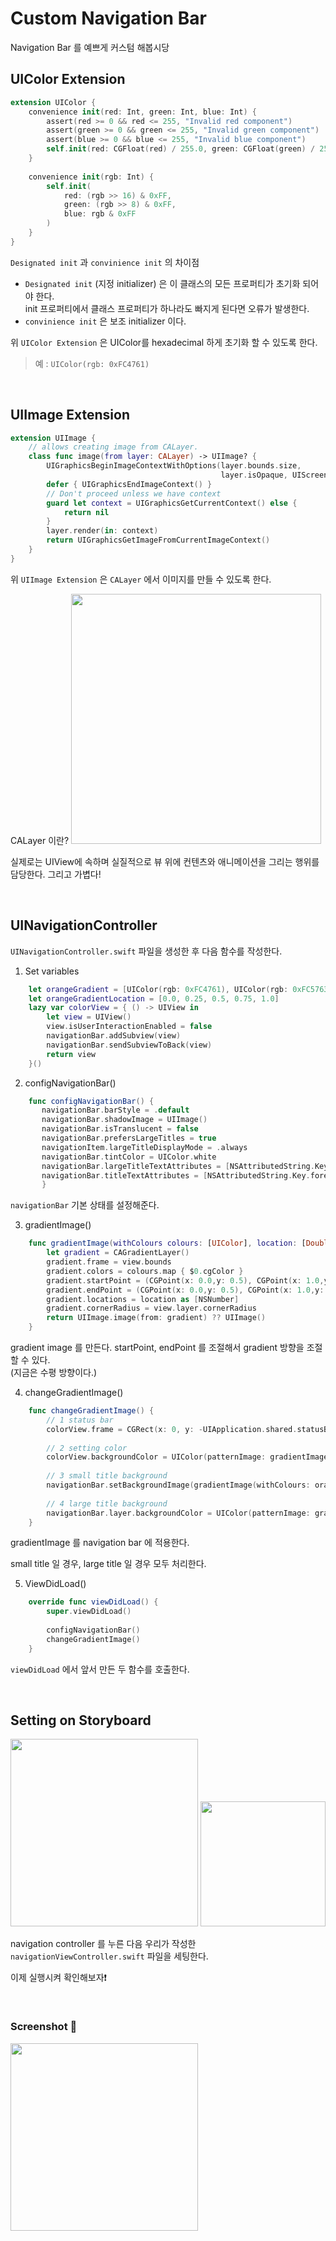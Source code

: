 # Custom Navigation Bar

Navigation Bar 를 예쁘게 커스텀 해봅시당

## UIColor Extension

```swift
extension UIColor {
    convenience init(red: Int, green: Int, blue: Int) {
        assert(red >= 0 && red <= 255, "Invalid red component")
        assert(green >= 0 && green <= 255, "Invalid green component")
        assert(blue >= 0 && blue <= 255, "Invalid blue component")
        self.init(red: CGFloat(red) / 255.0, green: CGFloat(green) / 255.0, blue: CGFloat(blue) / 255.0, alpha: 1.0)
    }
    
    convenience init(rgb: Int) {
        self.init(
            red: (rgb >> 16) & 0xFF,
            green: (rgb >> 8) & 0xFF,
            blue: rgb & 0xFF
        )
    }
}
```

`Designated init` 과 `convinience init` 의 차이점   
- `Designated init` (지정 initializer) 은 이 클래스의 모든 프로퍼티가 초기화 되어야 한다.      
init 프로퍼티에서 클래스 프로퍼티가 하나라도 빠지게 된다면 오류가 발생한다. 
- `convinience init` 은 보조 initializer 이다. 

위 `UIColor Extension` 은 UIColor를 hexadecimal 하게 초기화 할 수 있도록 한다. 
> 예 : `UIColor(rgb: 0xFC4761)`

<br/>

## UIImage Extension

```swift
extension UIImage {
    // allows creating image from CALayer.
    class func image(from layer: CALayer) -> UIImage? {
        UIGraphicsBeginImageContextWithOptions(layer.bounds.size,
                                               layer.isOpaque, UIScreen.main.scale)
        defer { UIGraphicsEndImageContext() }
        // Don't proceed unless we have context
        guard let context = UIGraphicsGetCurrentContext() else {
            return nil
        }
        layer.render(in: context)
        return UIGraphicsGetImageFromCurrentImageContext()
    }
}
```

위 `UIImage Extension` 은 `CALayer` 에서 이미지를 만들 수 있도록 한다.    

CALayer 이란? 
<img src="./screenshot/nav1.png" width="400">

실제로는 UIView에 속하며 실질적으로 뷰 위에 컨텐츠와 애니메이션을 그리는 행위를 담당한다.  그리고 가볍다!

<br/>

## UINavigationController

`UINavigationController.swift` 파일을 생성한 후 다음 함수를 작성한다.

1. Set variables

```swift
    let orangeGradient = [UIColor(rgb: 0xFC4761), UIColor(rgb: 0xFC5763), UIColor(rgb: 0xFD6C64), UIColor(rgb: 0xFD8667), UIColor(rgb: 0xFD9367)]
    let orangeGradientLocation = [0.0, 0.25, 0.5, 0.75, 1.0]
    lazy var colorView = { () -> UIView in
        let view = UIView()
        view.isUserInteractionEnabled = false
        navigationBar.addSubview(view)
        navigationBar.sendSubviewToBack(view)
        return view
    }()
```
2. configNavigationBar()

```swift
    func configNavigationBar() {
       navigationBar.barStyle = .default
       navigationBar.shadowImage = UIImage()
       navigationBar.isTranslucent = false
       navigationBar.prefersLargeTitles = true
       navigationItem.largeTitleDisplayMode = .always
       navigationBar.tintColor = UIColor.white
       navigationBar.largeTitleTextAttributes = [NSAttributedString.Key.foregroundColor: UIColor.white]
       navigationBar.titleTextAttributes = [NSAttributedString.Key.foregroundColor: UIColor.white]
       }
```

`navigationBar` 기본 상태를 설정해준다.


3. gradientImage()

```swift
    func gradientImage(withColours colours: [UIColor], location: [Double], view: UIView) -> UIImage {
        let gradient = CAGradientLayer()
        gradient.frame = view.bounds
        gradient.colors = colours.map { $0.cgColor }
        gradient.startPoint = (CGPoint(x: 0.0,y: 0.5), CGPoint(x: 1.0,y: 0.5)).0
        gradient.endPoint = (CGPoint(x: 0.0,y: 0.5), CGPoint(x: 1.0,y: 0.5)).1
        gradient.locations = location as [NSNumber]
        gradient.cornerRadius = view.layer.cornerRadius
        return UIImage.image(from: gradient) ?? UIImage()
    }
```

gradient image 를 만든다.  startPoint, endPoint 를 조절해서 gradient 방향을 조절할 수 있다.    
(지금은 수평 방향이다.)

4. changeGradientImage()
```swift
    func changeGradientImage() {
        // 1 status bar
        colorView.frame = CGRect(x: 0, y: -UIApplication.shared.statusBarFrame.height, width: navigationBar.frame.width, height: UIApplication.shared.statusBarFrame.height)
        
        // 2 setting color
        colorView.backgroundColor = UIColor(patternImage: gradientImage(withColours: orangeGradient, location: orangeGradientLocation, view: navigationBar).resizableImage(withCapInsets: UIEdgeInsets(top: 0, left: navigationBar.frame.size.width/2, bottom: 10, right: navigationBar.frame.size.width/2), resizingMode: .stretch))
        
        // 3 small title background
        navigationBar.setBackgroundImage(gradientImage(withColours: orangeGradient, location: orangeGradientLocation, view: navigationBar), for: .default)
        
        // 4 large title background
        navigationBar.layer.backgroundColor = UIColor(patternImage: gradientImage(withColours: orangeGradient, location: orangeGradientLocation, view: navigationBar).resizableImage(withCapInsets: UIEdgeInsets(top: 0, left: navigationBar.frame.size.width/2, bottom: 10, right: navigationBar.frame.size.width/2), resizingMode: .stretch)).cgColor
    }
```
gradientImage 를 navigation bar 에 적용한다.    

small title 일 경우, large title 일 경우 모두 처리한다.

5. ViewDidLoad()
```swift
    override func viewDidLoad() {
        super.viewDidLoad()
        
        configNavigationBar()
        changeGradientImage()
    }
```
`viewDidLoad` 에서 앞서 만든 두 함수를 호출한다.

<br/>

## Setting on Storyboard

<img src="./screenshots/nav2.png" width="300">
<img src="./screenshots/nav3.png" width="200">

navigation controller 를 누른 다음 우리가 작성한 `navigationViewController.swift` 파일을 세팅한다.

이제 실행시켜 확인해보자❗️

<br/>
 
### Screenshot 📱

<img src="./screenshots/nav.gif" width="300">
